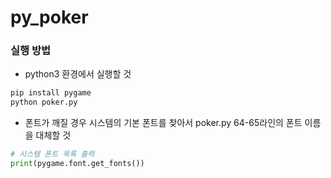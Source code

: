 # py_poker

### 실행 방법
- python3 환경에서 실행할 것

```python
pip install pygame
python poker.py
```

- 폰트가 깨질 경우 시스템의 기본 폰트를 찾아서 poker.py 64-65라인의 폰트 이름을 대체할 것

```python
# 시스템 폰트 목록 출력
print(pygame.font.get_fonts())
```
